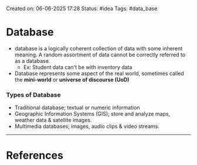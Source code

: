 Created on: 06-06-2025 17:28 
Status: #idea
Tags: #data_base 
# Database
- database is a logically coherent collection of data with some inherent meaning. A random assortment of data cannot be correctly referred to as a database.
	- Ex: Student data can't be with inventory data
- Database represents some aspect of the real world, sometimes called the **mini-world** or **universe of discourse (UoD)**
### Types of Database
- Traditional database; textual or numeric information
- Geographic Information Systems (GIS); store and analyze maps, weather data & satellite images.
- Multimedia databases; images, audio clips & video streams.

-----------------
# References